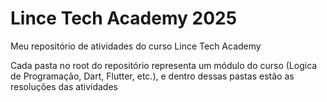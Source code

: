 # Lince Tech Academy 2025

Meu repositório de atividades do curso Lince Tech Academy

Cada pasta no root do repositório representa um módulo do curso (Logica de Programação, Dart, Flutter, etc.), e dentro dessas pastas estão as resoluções das atividades